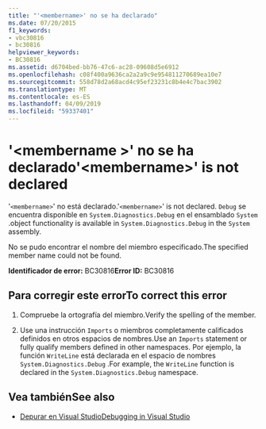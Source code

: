 ```yaml
---
title: "'<membername>' no se ha declarado"
ms.date: 07/20/2015
f1_keywords:
- vbc30816
- bc30816
helpviewer_keywords:
- BC30816
ms.assetid: d6704bed-bb76-47c6-ac28-09608d5e6912
ms.openlocfilehash: c08f400a9636ca2a2a9c9e954811270689ea10e7
ms.sourcegitcommit: 558d78d2a68acd4c95ef23231c8b4e4c7bac3902
ms.translationtype: MT
ms.contentlocale: es-ES
ms.lasthandoff: 04/09/2019
ms.locfileid: "59337401"
---
```

# <a name="membername-is-not-declared"></a><span data-ttu-id="9bec4-102">'\<membername >' no se ha declarado</span><span class="sxs-lookup"><span data-stu-id="9bec4-102">'\<membername>' is not declared</span></span>
<span data-ttu-id="9bec4-103">'`<membername>`' no está declarado.</span><span class="sxs-lookup"><span data-stu-id="9bec4-103">'`<membername>`' is not declared.</span></span> `Debug` <span data-ttu-id="9bec4-104">se encuentra disponible en `System.Diagnostics.Debug` en el ensamblado `System` .</span><span class="sxs-lookup"><span data-stu-id="9bec4-104">object functionality is available in `System.Diagnostics.Debug` in the `System` assembly.</span></span>  
  
 <span data-ttu-id="9bec4-105">No se pudo encontrar el nombre del miembro especificado.</span><span class="sxs-lookup"><span data-stu-id="9bec4-105">The specified member name could not be found.</span></span>  
  
 <span data-ttu-id="9bec4-106">**Identificador de error:** BC30816</span><span class="sxs-lookup"><span data-stu-id="9bec4-106">**Error ID:** BC30816</span></span>  
  
## <a name="to-correct-this-error"></a><span data-ttu-id="9bec4-107">Para corregir este error</span><span class="sxs-lookup"><span data-stu-id="9bec4-107">To correct this error</span></span>  
  
1. <span data-ttu-id="9bec4-108">Compruebe la ortografía del miembro.</span><span class="sxs-lookup"><span data-stu-id="9bec4-108">Verify the spelling of the member.</span></span>  
  
2. <span data-ttu-id="9bec4-109">Use una instrucción `Imports` o miembros completamente calificados definidos en otros espacios de nombres.</span><span class="sxs-lookup"><span data-stu-id="9bec4-109">Use an `Imports` statement or fully qualify members defined in other namespaces.</span></span> <span data-ttu-id="9bec4-110">Por ejemplo, la función `WriteLine` está declarada en el espacio de nombres `System.Diagnostics.Debug` .</span><span class="sxs-lookup"><span data-stu-id="9bec4-110">For example, the `WriteLine` function is declared in the `System.Diagnostics.Debug` namespace.</span></span>  
  
## <a name="see-also"></a><span data-ttu-id="9bec4-111">Vea también</span><span class="sxs-lookup"><span data-stu-id="9bec4-111">See also</span></span>

- [<span data-ttu-id="9bec4-112">Depurar en Visual Studio</span><span class="sxs-lookup"><span data-stu-id="9bec4-112">Debugging in Visual Studio</span></span>](/visualstudio/debugger/debugging-in-visual-studio)

